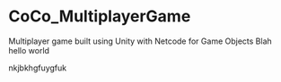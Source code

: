 # CoCo_MultiplayerGame
Multiplayer game built using Unity with Netcode for Game Objects
Blah
hello world

nkjbkhgfuygfuk